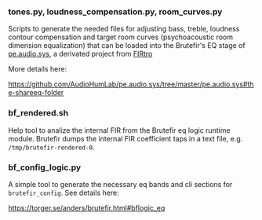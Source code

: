 ### tones.py, loudness_compensation.py, room_curves.py

Scripts to generate the needed files for adjusting bass, treble, loudness contour compensation and target room curves (psychoacoustic room dimension equalization) that can be loaded into the Brutefir's EQ stage of [pe.audio.sys](https://github.com/AudioHumLab/pe.audio.sys), a derivated project from [FIRtro](https://github.com/AudioHumLab)

More details here:

https://github.com/AudioHumLab/pe.audio.sys/tree/master/pe.audio.sys#the-shareeq-folder


### bf_rendered.sh

Help tool to analize the internal FIR from the Brutefir eq logic runtime module. Brutefir dumps the internal FIR coefficient taps in a text file, e.g. `/tmp/brutefir-rendered-0`.


### bf_config_logic.py

A simple tool to generate the necessary eq bands and cli sections for `brutefir_config`. See details here:

https://torger.se/anders/brutefir.html#bflogic_eq
